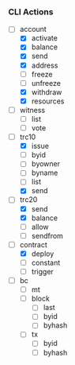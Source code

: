 
### CLI Actions
- [ ] account
  - [x] activate
  - [x] balance
  - [x] send
  - [x] address
  - [ ] freeze
  - [ ] unfreeze
  - [x] withdraw
  - [x] resources

- [ ] witness
  - [ ] list
  - [ ] vote

- [ ] trc10
  - [x] issue
  - [ ] byid
  - [ ] byowner
  - [ ] byname
  - [ ] list
  - [x] send

- [ ] trc20
  - [x] send
  - [x] balance
  - [ ] allow
  - [ ] sendfrom

- [ ] contract
  - [x] deploy
  - [ ] constant
  - [ ] trigger

- [ ] bc
  - [ ] mt
  - [ ] block
    - [ ] last
    - [ ] byid
    - [ ] byhash
  - [ ] tx
    - [ ] byid
    - [ ] byhash